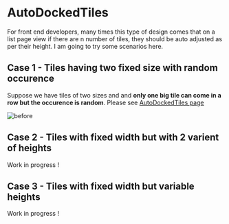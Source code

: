 # AutoDockedTiles
For front end developers, many times this type of design comes that on a list page view if there are n number of tiles, they should be auto adjusted as per their height. I am going to try some scenarios here.

## Case 1 - Tiles having two fixed size with random occurence
Suppose we have tiles of two sizes and and **only one big tile can come in a row but the occurence is random**. Please see [AutoDockedTiles page](https://anandprajapati1.github.io/AutoDockedTiles/)

![before](https://anandprajapati1.github.io/AutoDockedTiles/images/comparision.png)

## Case 2 - Tiles with fixed width but with 2 varient of heights
Work in progress !

## Case 3 - Tiles with fixed width but variable heights
Work in progress !